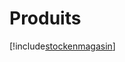 # Produits

[!include[stockenmagasin](produits.stockenmagasin.autogen.md)]






























